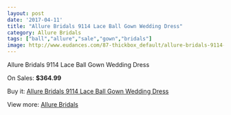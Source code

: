 ```yaml
---
layout: post
date: '2017-04-11'
title: "Allure Bridals 9114 Lace Ball Gown Wedding Dress"
category: Allure Bridals
tags: ["ball","allure","sale","gown","bridals"]
image: http://www.eudances.com/87-thickbox_default/allure-bridals-9114-lace-ball-gown-wedding-dress.jpg
---
```

Allure Bridals 9114 Lace Ball Gown Wedding Dress

On Sales: **$364.99**
<a href="https://www.eudances.com/en/allure-bridals/29-allure-bridals-9114-lace-ball-gown-wedding-dress.html"><amp-img layout="responsive" width="600" height="600" src="//www.eudances.com/87-thickbox_default/allure-bridals-9114-lace-ball-gown-wedding-dress.jpg" alt="Allure Bridals 9114 Lace Ball Gown Wedding Dress 0" /></a>
<a href="https://www.eudances.com/en/allure-bridals/29-allure-bridals-9114-lace-ball-gown-wedding-dress.html"><amp-img layout="responsive" width="600" height="600" src="//www.eudances.com/89-thickbox_default/allure-bridals-9114-lace-ball-gown-wedding-dress.jpg" alt="Allure Bridals 9114 Lace Ball Gown Wedding Dress 1" /></a>
<a href="https://www.eudances.com/en/allure-bridals/29-allure-bridals-9114-lace-ball-gown-wedding-dress.html"><amp-img layout="responsive" width="600" height="600" src="//www.eudances.com/88-thickbox_default/allure-bridals-9114-lace-ball-gown-wedding-dress.jpg" alt="Allure Bridals 9114 Lace Ball Gown Wedding Dress 2" /></a>

Buy it: [Allure Bridals 9114 Lace Ball Gown Wedding Dress](https://www.eudances.com/en/allure-bridals/29-allure-bridals-9114-lace-ball-gown-wedding-dress.html "Allure Bridals 9114 Lace Ball Gown Wedding Dress")

View more: [Allure Bridals](https://www.eudances.com/en/2-allure-bridals "Allure Bridals")